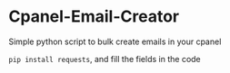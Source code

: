# Cpanel-Email-Creator
Simple python script to bulk create emails in your cpanel

`pip install requests`, and fill the fields in the code

